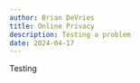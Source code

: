 ```yaml
---
author: Brian DeVries
title: Online Privacy
description: Testing a problem
date: 2024-04-17
---
```

Testing
